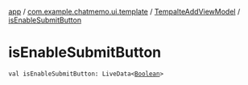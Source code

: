[app](../../index.md) / [com.example.chatmemo.ui.template](../index.md) / [TempalteAddViewModel](index.md) / [isEnableSubmitButton](./is-enable-submit-button.md)

# isEnableSubmitButton

`val isEnableSubmitButton: LiveData<`[`Boolean`](https://kotlinlang.org/api/latest/jvm/stdlib/kotlin/-boolean/index.html)`>`